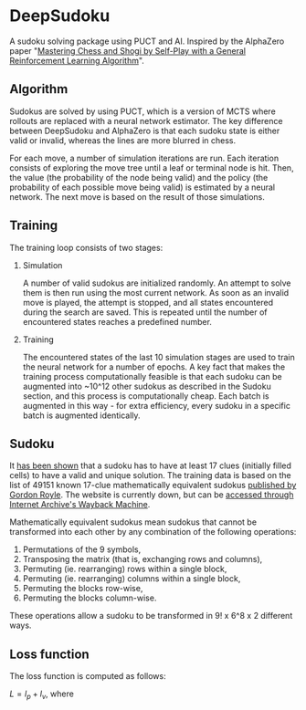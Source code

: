 # DeepSudoku
A sudoku solving package using PUCT and AI. Inspired by the AlphaZero paper
"[Mastering Chess and Shogi by Self-Play with a General Reinforcement Learning Algorithm](https://arxiv.org/abs/1712.01815)".

## Algorithm
Sudokus are solved by using PUCT, which is a version of MCTS where rollouts are replaced with a 
neural network estimator. The key difference between DeepSudoku and AlphaZero is that each sudoku state
is either valid or invalid, whereas the lines are more blurred in chess.

For each move, a number of simulation iterations are run. Each iteration consists of exploring the move tree until a 
leaf or terminal node is hit. Then, the value (the probability of the node being valid) and the policy 
(the probability of each possible move being valid) is estimated by a neural network. The next move is based on
the result of those simulations.

## Training
The training loop consists of two stages:
1. Simulation

    A number of valid sudokus are initialized randomly. An attempt to solve them is then run using the most
    current network. As soon as an invalid move is played, the attempt is stopped, and all states encountered 
    during the search are saved. This is repeated until the number of encountered states reaches a predefined 
    number.
2. Training

    The encountered states of the last 10 simulation stages are used to train the neural network for a number
    of epochs. A key fact that makes the training process computationally feasible is that each sudoku can be
    augmented into ~10^12 other sudokus as described in the Sudoku section, and this process is computationally
    cheap. Each batch is augmented in this way - for extra efficiency, every sudoku in a specific batch is
    augmented identically.

## Sudoku
It [has been shown](arxiv.org/abs/1201.0749) that a sudoku has to have at least 17 clues (initially filled cells) to have a valid and unique 
solution. The training data is based on the list of 49151 known 17-clue mathematically equivalent sudokus [published
by Gordon Royle](http://mapleta.maths.uwa.edu.au/~gordon/sudokumin.php). The website is currently down, but can be 
[accessed through Internet Archive's Wayback Machine](https://web.archive.org/web/20120722180233/http://mapleta.maths.uwa.edu.au/~gordon/sudokumin.php).
    
Mathematically equivalent sudokus mean sudokus that cannot be transformed into each other by any combination
of the following operations:
1. Permutations of the 9 symbols, 
2. Transposing the matrix (that is, exchanging rows and columns),
3. Permuting (ie. rearranging) rows within a single block, 
4. Permuting (ie. rearranging) columns within a single block, 
5. Permuting the blocks row-wise, 
6. Permuting the blocks column-wise. 

These operations allow a sudoku to be transformed in 9! x 6^8 x 2 different ways.

## Loss function
The loss function is computed as follows:

$L = l_p + l_v$, where
